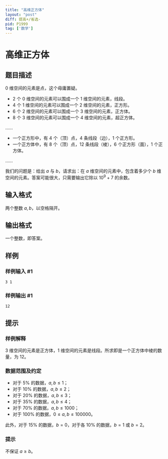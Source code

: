 ```yaml
---
title: "高维正方体"
layout: "post"
diff: 提高+/省选-
pid: P1999
tag: ['数学']
---
```

# 高维正方体
## 题目描述

$0$ 维空间的元素是点，这个毋庸置疑。

- $2$ 个 $0$ 维空间的元素可以围成一个 $1$ 维空间的元素，线段。
- $4$ 个 $1$ 维空间的元素可以围成一个 $2$ 维空间的元素，正方形。
- $6$ 个 $2$ 维空间的元素可以围成一个 $3$ 维空间的元素，正方体。
- $8$ 个 $3$ 维空间的元素可以围成一个 $4$ 维空间的元素，超正方体。

……

- 一个正方形中，有 $4$ 个（顶）点，$4$ 条线段（边），$1$ 个正方形。
- 一个正方体中，有 $8$ 个（顶）点，$12$ 条线段（棱），$6$ 个正方形（面），$1$ 个正方体。

……

我们的问题是：给出 $a$ 与 $b$，请求出：在 $a$ 维空间的元素中，包含着多少个 $b$ 维空间的元素。答案可能很大，只需要输出它除以 $10^9+7$ 的余数。
## 输入格式

两个整数 $a,b$，以空格隔开。
## 输出格式

一个整数，即答案。

## 样例

### 样例输入 #1
```
3 1
```
### 样例输出 #1
```
12
```
## 提示


### 样例解释

$3$ 维空间的元素是正方体，$1$ 维空间的元素是线段。所求即是一个正方体中棱的数量，为 $12$。

### 数据范围及约定

- 对于 $5\%$ 的数据，$a,b \le 1$；
- 对于 $10\%$ 的数据，$a,b \le 2$；
- 对于 $20\%$ 的数据，$a,b \le 3$；
- 对于 $35\%$ 的数据，$a,b \le 4$；
- 对于 $70\%$ 的数据，$a,b \le 1000$；
- 对于 $100\%$ 的数据，$0\le a,b \le 100000$。

此外，对于 $15\%$ 的数据，$b=0$，对于各 $10\%$ 的数据，$b=1$ 或 $b=2$。

### 提示

不保证 $a \ge b$。
